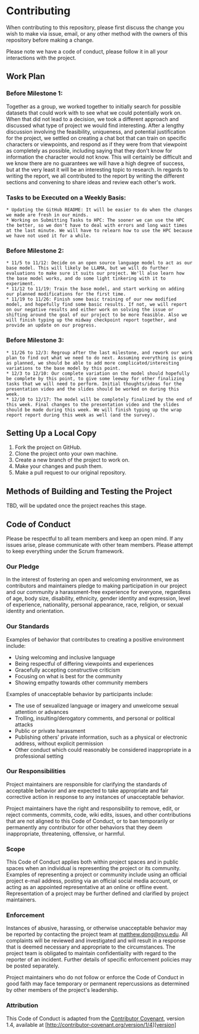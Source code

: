 # Contributing

When contributing to this repository, please first discuss the change you wish to make via issue,
email, or any other method with the owners of this repository before making a change.

Please note we have a code of conduct, please follow it in all your interactions with the project.

## Work Plan
### Before Milestone 1:
Together as a group, we worked together to initially search for possible datasets that could work with to see what we could potentially work on. When that did not lead to a decision, we took a different approach and discussed what type of project we would find interesting. After a lengthy discussion involving the feasibility, uniqueness, and potential justification for the project, we settled on creating a chat bot that can train on specific characters or viewpoints, and respond as if they were from that viewpoint as completely as possible, including saying that they don't know for information the character would not know. This will certainly be difficult and we know there are no guarantees we will have a high degree of success, but at the very least it will be an interesting topic to research. In regards to writing the report, we all contributed to the report by writing the different sections and convening to share ideas and review each other's work.

### Tasks to be Executed on a Weekly Basis:
    * Updating the GitHub README: It will be easier to do when the changes we made are fresh in our minds.
    * Working on Submitting Tasks to HPC: The sooner we can use the HPC the better, so we don't have to deal with errors and long wait times at the last minute. We will have to relearn how to use the HPC because we have not used it for a while.

### Before Milestone 2:
    * 11/5 to 11/12: Decide on an open source language model to act as our base model. This will likely be LLAMA, but we will do further evaluations to make sure it suits our project. We'll also learn how the base model works, and do some light tinkering with it to experiment.
    * 11/12 to 11/19: Train the base model, and start working on adding our planned modifications for the first time.
    * 11/19 to 11/26: Finish some basic training of our new modified model, and hopefully find some basic results. If not, we will report on our negative results and either work on solving the issue or shifting around the goal of our project to be more feasible. Also we will finish typing up the midway checkpoint report together, and provide an update on our progress.

### Before Milestone 3:
    * 11/26 to 12/3: Regroup after the last milestone, and rework our work plan to find out what we need to do next. Assuming everything is going as planned, we should be able to add more complicated/interesting variations to the base model by this point.
    * 12/3 to 12/10: Our complete variation on the model should hopefully be complete by this point, to give some leeway for other finalizing tasks that we will need to perform. Initial thoughts/ideas for the presentation video and the slides should be worked on during this week.
    * 12/10 to 12/17: The model will be completely finalized by the end of this week. Final changes to the presentation video and the slides should be made during this week. We will finish typing up the wrap report report during this week as well (and the survey). 

## Setting Up a Local Copy

1. Fork the project on GitHub.
2. Clone the project onto your own machine.
3. Create a new branch of the project to work on.
4. Make your changes and push them.
5. Make a pull request to our original repository.

## Methods of Building and Testing the Project

TBD, will be updated once the project reaches this stage.

## Code of Conduct
Please be respectful to all team members and keep an open mind. If any issues arise, please communicate with other team members. Please attempt to keep everything under the Scrum framework.

### Our Pledge

In the interest of fostering an open and welcoming environment, we as
contributors and maintainers pledge to making participation in our project and
our community a harassment-free experience for everyone, regardless of age, body
size, disability, ethnicity, gender identity and expression, level of experience,
nationality, personal appearance, race, religion, or sexual identity and
orientation.

### Our Standards

Examples of behavior that contributes to creating a positive environment
include:

* Using welcoming and inclusive language
* Being respectful of differing viewpoints and experiences
* Gracefully accepting constructive criticism
* Focusing on what is best for the community
* Showing empathy towards other community members

Examples of unacceptable behavior by participants include:

* The use of sexualized language or imagery and unwelcome sexual attention or
advances
* Trolling, insulting/derogatory comments, and personal or political attacks
* Public or private harassment
* Publishing others' private information, such as a physical or electronic
  address, without explicit permission
* Other conduct which could reasonably be considered inappropriate in a
  professional setting

### Our Responsibilities

Project maintainers are responsible for clarifying the standards of acceptable
behavior and are expected to take appropriate and fair corrective action in
response to any instances of unacceptable behavior.

Project maintainers have the right and responsibility to remove, edit, or
reject comments, commits, code, wiki edits, issues, and other contributions
that are not aligned to this Code of Conduct, or to ban temporarily or
permanently any contributor for other behaviors that they deem inappropriate,
threatening, offensive, or harmful.

### Scope

This Code of Conduct applies both within project spaces and in public spaces
when an individual is representing the project or its community. Examples of
representing a project or community include using an official project e-mail
address, posting via an official social media account, or acting as an appointed
representative at an online or offline event. Representation of a project may be
further defined and clarified by project maintainers.

### Enforcement

Instances of abusive, harassing, or otherwise unacceptable behavior may be
reported by contacting the project team at matthew.dong@nyu.edu. All
complaints will be reviewed and investigated and will result in a response that
is deemed necessary and appropriate to the circumstances. The project team is
obligated to maintain confidentiality with regard to the reporter of an incident.
Further details of specific enforcement policies may be posted separately.

Project maintainers who do not follow or enforce the Code of Conduct in good
faith may face temporary or permanent repercussions as determined by other
members of the project's leadership.

### Attribution

This Code of Conduct is adapted from the [Contributor Covenant][homepage], version 1.4,
available at [http://contributor-covenant.org/version/1/4][version]

[homepage]: http://contributor-covenant.org
[version]: http://contributor-covenant.org/version/1/4/